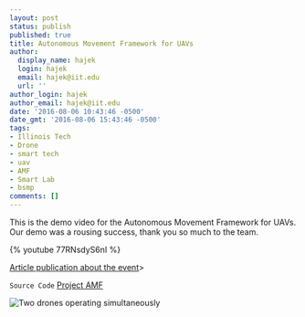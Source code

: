 ```yaml
---
layout: post
status: publish
published: true
title: Autonomous Movement Framework for UAVs
author:
  display_name: hajek
  login: hajek
  email: hajek@iit.edu
  url: ''
author_login: hajek
author_email: hajek@iit.edu
date: '2016-08-06 10:43:46 -0500'
date_gmt: '2016-08-06 15:43:46 -0500'
tags:
- Illinois Tech
- Drone
- smart tech
- uav
- AMF
- Smart Lab
- bsmp
comments: []
---
```

This is the demo video for the Autonomous Movement Framework for UAVs. Our demo was a rousing success, thank you so much to the team.

{% youtube 77RNsdyS6nI %}

[Article publication about the event](http://chicagoinno.streetwise.co/2016/07/27/illinois-tech-researchers-demo-drones-that-fly-themselves/ "Chicago Inno Article")>

```Source Code``` [Project AMF](https://github.com/illinoistech-itm/amf "Project AMF")

![*Two drones operating simultaneously*](/assets/2016/08/IMG_2055.jpg "Two drones operating sumultaniously")
